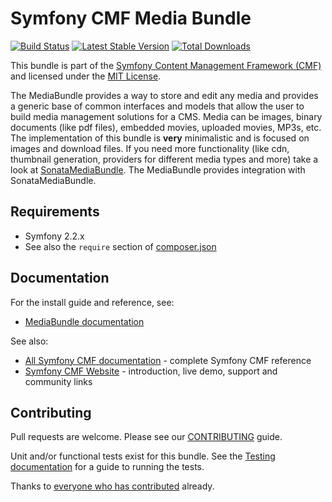 # Symfony CMF Media Bundle

[![Build Status](https://secure.travis-ci.org/symfony-cmf/MediaBundle.png?branch=master)](http://travis-ci.org/symfony-cmf/MediaBundle)
[![Latest Stable Version](https://poser.pugx.org/symfony-cmf/media-bundle/version.png)](https://packagist.org/packages/symfony-cmf/media-bundle)
[![Total Downloads](https://poser.pugx.org/symfony-cmf/media-bundle/d/total.png)](https://packagist.org/packages/symfony-cmf/media-bundle)

This bundle is part of the [Symfony Content Management Framework (CMF)](http://cmf.symfony.com/)
and licensed under the [MIT License](LICENSE).

The MediaBundle provides a way to store and edit any media and provides a
generic base of common interfaces and models that allow the user to build media
management solutions for a CMS. Media can be images, binary documents (like pdf
files), embedded movies, uploaded movies, MP3s, etc. The implementation of this
bundle is **very** minimalistic and is focused on images and download files.
If you need more functionality (like cdn, thumbnail generation, providers for
different media types and more) take a look at
[SonataMediaBundle](https://github.com/sonata-project/SonataMediaBundle). The
MediaBundle provides integration with SonataMediaBundle.


## Requirements

* Symfony 2.2.x
* See also the `require` section of [composer.json](composer.json)

## Documentation

For the install guide and reference, see:

* [MediaBundle documentation](http://symfony.com/doc/master/cmf/bundles/media/index.html)

See also:

* [All Symfony CMF documentation](http://symfony.com/doc/master/cmf/index.html) - complete Symfony CMF reference
* [Symfony CMF Website](http://cmf.symfony.com/) - introduction, live demo, support and community links


## Contributing

Pull requests are welcome. Please see our
[CONTRIBUTING](https://github.com/symfony-cmf/symfony-cmf/blob/master/CONTRIBUTING.md)
guide.

Unit and/or functional tests exist for this bundle. See the
[Testing documentation](http://symfony.com/doc/master/cmf/components/testing.html)
for a guide to running the tests.

Thanks to
[everyone who has contributed](https://github.com/symfony-cmf/MediaBundle/contributors) already.
